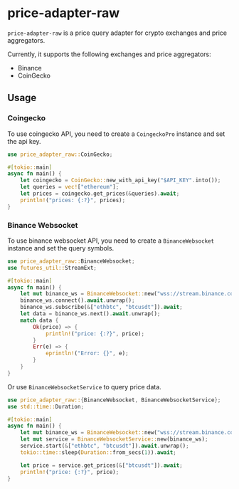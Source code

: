 # price-adapter-raw

`price-adapter-raw` is a price query adapter for crypto exchanges and price aggregators.

Currently, it supports the following exchanges and price aggregators:

- Binance
- CoinGecko

## Usage

### Coingecko

To use coingecko API, you need to create a `CoingeckoPro` instance and set the api key.

```rust
use price_adapter_raw::CoinGecko;

#[tokio::main]
async fn main() {
    let coingecko = CoinGecko::new_with_api_key("$API_KEY".into());
    let queries = vec!["ethereum"];
    let prices = coingecko.get_prices(&queries).await;
    println!("prices: {:?}", prices);
}
```

### Binance Websocket

To use binance websocket API, you need to create a `BinanceWebsocket` instance and set the query symbols.

```rust
use price_adapter_raw::BinanceWebsocket;
use futures_util::StreamExt;

#[tokio::main]
async fn main() {
    let mut binance_ws = BinanceWebsocket::new("wss://stream.binance.com:9443");
    binance_ws.connect().await.unwrap();
    binance_ws.subscribe(&["ethbtc", "btcusdt"]).await;
    let data = binance_ws.next().await.unwrap();
    match data {
        Ok(price) => {
            println!("price: {:?}", price);
        }
        Err(e) => {
            eprintln!("Error: {}", e);
        }
    }
}
```

Or use `BinanceWebsocketService` to query price data.

```rust
use price_adapter_raw::{BinanceWebsocket, BinanceWebsocketService};
use std::time::Duration;

#[tokio::main]
async fn main() {
    let mut binance_ws = BinanceWebsocket::new("wss://stream.binance.com:9443");
    let mut service = BinanceWebsocketService::new(binance_ws);
    service.start(&["ethbtc", "btcusdt"]).await.unwrap();
    tokio::time::sleep(Duration::from_secs(1)).await;

    let price = service.get_prices(&["btcusdt"]).await;
    println!("price: {:?}", price);
}
```
